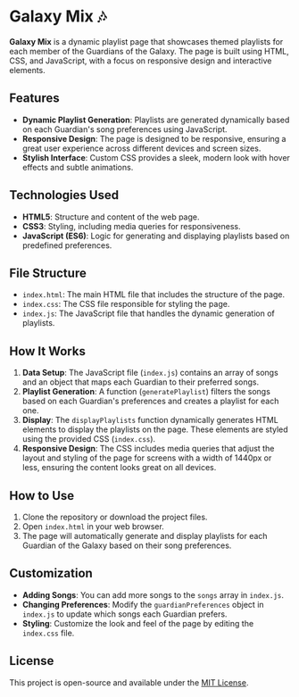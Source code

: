 
# Galaxy Mix 🎶

**Galaxy Mix** is a dynamic playlist page that showcases themed playlists for each member of the Guardians of the Galaxy. The page is built using HTML, CSS, and JavaScript, with a focus on responsive design and interactive elements.

## Features

- **Dynamic Playlist Generation**: Playlists are generated dynamically based on each Guardian's song preferences using JavaScript.
- **Responsive Design**: The page is designed to be responsive, ensuring a great user experience across different devices and screen sizes.
- **Stylish Interface**: Custom CSS provides a sleek, modern look with hover effects and subtle animations.

## Technologies Used

- **HTML5**: Structure and content of the web page.
- **CSS3**: Styling, including media queries for responsiveness.
- **JavaScript (ES6)**: Logic for generating and displaying playlists based on predefined preferences.

## File Structure

- `index.html`: The main HTML file that includes the structure of the page.
- `index.css`: The CSS file responsible for styling the page.
- `index.js`: The JavaScript file that handles the dynamic generation of playlists.

## How It Works

1. **Data Setup**: The JavaScript file (`index.js`) contains an array of songs and an object that maps each Guardian to their preferred songs.
2. **Playlist Generation**: A function (`generatePlaylist`) filters the songs based on each Guardian's preferences and creates a playlist for each one.
3. **Display**: The `displayPlaylists` function dynamically generates HTML elements to display the playlists on the page. These elements are styled using the provided CSS (`index.css`).
4. **Responsive Design**: The CSS includes media queries that adjust the layout and styling of the page for screens with a width of 1440px or less, ensuring the content looks great on all devices.

## How to Use

1. Clone the repository or download the project files.
2. Open `index.html` in your web browser.
3. The page will automatically generate and display playlists for each Guardian of the Galaxy based on their song preferences.

## Customization

- **Adding Songs**: You can add more songs to the `songs` array in `index.js`.
- **Changing Preferences**: Modify the `guardianPreferences` object in `index.js` to update which songs each Guardian prefers.
- **Styling**: Customize the look and feel of the page by editing the `index.css` file.

## License

This project is open-source and available under the [MIT License](LICENSE).
